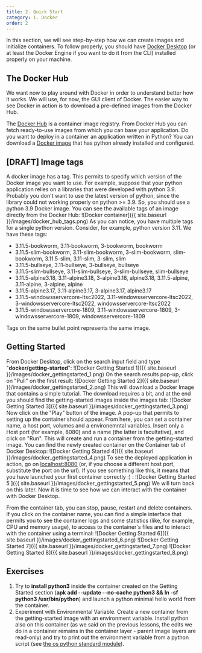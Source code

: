 ```yaml
---
title: 2. Quick Start 
category: 1. Docker
order: 2
---
```

In this section, we will see step-by-step how we can create images and initialize containers. To follow properly, you should have <a href="../introduction">Docker Desktop</a> (or at least the Docker Engine if you want to do it from the CLI) installed properly on your machine.

## The Docker Hub
We want now to play around with Docker in order to understand better how it works. We will use, for now, the GUI client of Docker. The easier way to see Docker in action is to download a pre-defined images from the Docker Hub.  

The <a href="https://hub.docker.com/">Docker Hub</a> is a container image registry. From Docker Hub you can fetch ready-to-use images from which you can base your application. Do you want to deploy in a container an application written in Python? You can download a <a href="https://hub.docker.com/_/python">Docker image</a> that has python already installed and configured.

## [DRAFT] Image tags
A docker image has a tag. This permits to specify which version of the Docker image you want to use. For example, suppose that your python application relies on a libraries that were developed with python 3.9. Probably you don't want to use the latest version of python, since the library could not working properly on python >= 3.9. So, you should use a python 3.9 Docker image. You can see the available tags of an image directly from the Docker Hub: 
![Docker container]({{ site.baseurl }}/images/docker_hub_tags.png)
As you can notice, you have multiple tags for a single python version. Consider, for example, python version 3.11. We have these tags:
- 3.11.5-bookworm, 3.11-bookworm, 3-bookworm, bookworm
- 3.11.5-slim-bookworm, 3.11-slim-bookworm, 3-slim-bookworm, slim-bookworm, 3.11.5-slim, 3.11-slim, 3-slim, slim
- 3.11.5-bullseye, 3.11-bullseye, 3-bullseye, bullseye
- 3.11.5-slim-bullseye, 3.11-slim-bullseye, 3-slim-bullseye, slim-bullseye
- 3.11.5-alpine3.18, 3.11-alpine3.18, 3-alpine3.18, alpine3.18, 3.11.5-alpine, 3.11-alpine, 3-alpine, alpine
- 3.11.5-alpine3.17, 3.11-alpine3.17, 3-alpine3.17, alpine3.17
- 3.11.5-windowsservercore-ltsc2022, 3.11-windowsservercore-ltsc2022, 3-windowsservercore-ltsc2022, windowsservercore-ltsc2022
- 3.11.5-windowsservercore-1809, 3.11-windowsservercore-1809, 3-windowsservercore-1809, windowsservercore-1809

Tags on the same bullet point represents the same image. 


## Getting Started
From Docker Desktop, click on the search input field and type "**docker/getting-started**":
![Docker Getting Started 1]({{ site.baseurl }}/images/docker_gettingstarted_1.png)
On the search results pop-up, click on "Pull" on the first result:
![Docker Getting Started 2]({{ site.baseurl }}/images/docker_gettingstarted_2.png)
This will download a Docker Image that contains a simple tutorial. The download requires a bit, and at the end you should find the getting-started images inside the images tab:
![Docker Getting Started 3]({{ site.baseurl }}/images/docker_gettingstarted_3.png)
Now click on the "Play" button of the image. A pop-up that permits to setting up the container should appear. From here, you can set a container name, a host port, volumes and a environemntal variables. Insert only a Host port (for example, 8080) and a name (the latter is facultative), and click on "Run". This will create and run a container from the getting-started image. You can find the newly created container on the Container tab of Docker Desktop:
![Docker Getting Started 4]({{ site.baseurl }}/images/docker_gettingstarted_4.png)
To see the deployed application in action, go on <a href="localhost:8080">localhost:8080</a> (or, if you choose a different host port, substitute the port on the url). If you see something like this, it means that you have launched your first container correctly :) :
![Docker Getting Started 5  ]({{ site.baseurl }}/images/docker_gettingstarted_5.png)
We will turn back on this later. Now it is time to see how we can interact with the container with Docker Desktop.

From the container tab, you can stop, pause, restart and delete containers. If you click on the container name, you can find a simple interface that permits you to see the container logs and some statistics (like, for example, CPU and memory usage), to access to the container's files and to interact with the container using a terminal:
![Docker Getting Started 6]({{ site.baseurl }}/images/docker_gettingstarted_6.png)
![Docker Getting Started 7]({{ site.baseurl }}/images/docker_gettingstarted_7.png)
![Docker Getting Started 8]({{ site.baseurl }}/images/docker_gettingstarted_8.png)

## Exercises
1. Try to **install python3** inside the container created on the Getting Started section (**apk add --update --no-cache python3 && ln -sf python3 /usr/bin/python**) and launch a python minimal hello world from the container. 
2. Experiment with Environmental Variable. Create a new container from the getting-started image with an environment variable. Install python also on this container (as we said on the previous lessons, the edits we do in a container remains in the container layer - parent image layers are read-only) and try to print out the environment variable from a python script (see <a href="https://docs.python.org/3/library/os.html">the os python standard module</a>).
